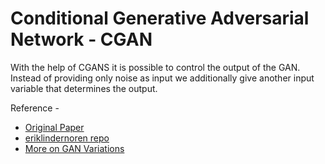 # Conditional Generative Adversarial Network - CGAN
With the help of CGANS it is possible to control the output of the GAN. Instead of providing only noise as input we additionally give another input variable that determines the output.

Reference -
- [Original Paper](https://arxiv.org/pdf/1411.1784.pdf)
- [eriklindernoren repo](https://github.com/eriklindernoren/PyTorch-GAN/blob/master/implementations/cgan/cgan.py)
- [More on GAN Variations](https://developers.google.com/machine-learning/gan/applications)
